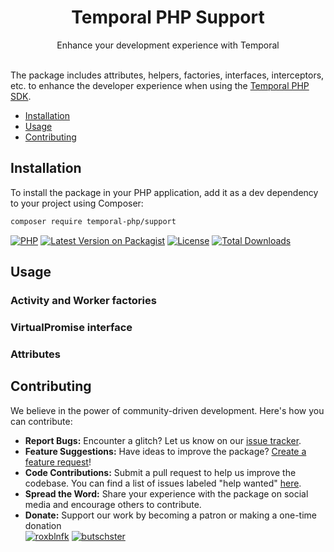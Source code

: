 <div align="center">
    <h1 align="center">Temporal PHP Support</h1>
    <div>Enhance your development experience with Temporal</div>
</div>

<br />

The package includes attributes, helpers, factories, interfaces, interceptors, 
etc. to enhance the developer experience when using the [Temporal PHP SDK](https://github.com/temporalio/sdk-php).


- [Installation](#installation)
- [Usage](#usage)
- [Contributing](#contributing)

## Installation

To install the package in your PHP application, add it as a dev dependency
to your project using Composer:

```bash
composer require temporal-php/support
```

[![PHP](https://img.shields.io/packagist/php-v/temporal-php/support.svg?style=flat-square&logo=php)](https://packagist.org/packages/temporal-php/support)
[![Latest Version on Packagist](https://img.shields.io/packagist/v/temporal-php/support.svg?style=flat-square&logo=packagist)](https://packagist.org/packages/temporal-php/support)
[![License](https://img.shields.io/packagist/l/temporal-php/support.svg?style=flat-square)](LICENSE.md)
[![Total Downloads](https://img.shields.io/packagist/dt/temporal-php/support.svg?style=flat-square)](https://packagist.org/packages/temporal-php/support)


## Usage

### Activity and Worker factories

### VirtualPromise interface

### Attributes

## Contributing

We believe in the power of community-driven development. Here's how you can contribute:

- **Report Bugs:** Encounter a glitch? Let us know on our [issue tracker](https://github.com/temporal-php/support/issues).
- **Feature Suggestions:** Have ideas to improve the package? [Create a feature request](https://github.com/temporal-php/support/issues)!
- **Code Contributions:** Submit a pull request to help us improve the codebase. You can find a list of
  issues labeled "help wanted" [here](https://github.com/temporal-php/support/issues?q=is%3Aopen+is%3Aissue+label%3A%22help+wanted%22).
- **Spread the Word:** Share your experience with the package on social media and encourage others to contribute. 
- **Donate:** Support our work by becoming a patron or making a one-time donation  
  [![roxblnfk](https://img.shields.io/endpoint.svg?url=https%3A%2F%2Fshieldsio-patreon.vercel.app%2Fapi%3Fusername%3Droxblnfk%26type%3Dpatrons&label=roxblnfk&style=flat-square)](https://patreon.com/roxblnfk)
  [![butschster](https://img.shields.io/endpoint.svg?url=https%3A%2F%2Fshieldsio-patreon.vercel.app%2Fapi%3Fusername%3Dbutschster%26type%3Dpatrons&label=butschster&style=flat-square)](https://patreon.com/butschster)




<!--

Quality badges:

[![Tests Status](https://img.shields.io/github/actions/workflow/status/temporal-php/support/testing.yml?label=tests&style=flat-square)](https://github.com/temporal-php/support/actions/workflows/testing.yml?query=workflow%3Atesting%3Amaster)
[![Dependency status](https://php.package.health/packages/temporal-php/support/dev-master/status.svg)](https://php.package.health/packages/temporal-php/support/dev-master)

# (tests coverage)
# (types coverage)
# (psalm level)
# (static analysis)
# (mutation)
# (scrutinizer score)
# (code style)
-->
